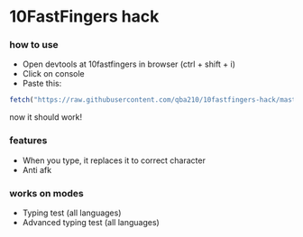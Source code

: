 <h1> 10FastFingers hack </h1>

### how to use
* Open devtools at 10fastfingers in browser (ctrl + shift + i)
* Click on console
* Paste this:
```js
fetch("https://raw.githubusercontent.com/qba210/10fastfingers-hack/master/index.js").then((res) => res.text().then((hack) => eval(hack)))
```
now it should work!

### features
* When you type, it replaces it to correct character
* Anti afk

### works on modes
* Typing test (all languages)
* Advanced typing test (all languages)